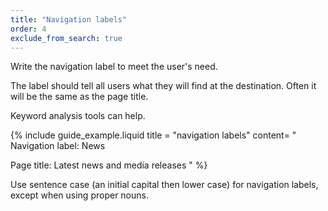 ```yaml
---
title: "Navigation labels"
order: 4
exclude_from_search: true
---
```


Write the navigation label to meet the user's need.

The label should tell all users what they will find at the destination. Often it will be the same as the page title.

Keyword analysis tools can help.

{% include guide_example.liquid
  title = "navigation labels"
  content= "
Navigation label: News

Page title: Latest news and media releases
"
%}

Use sentence case (an initial capital then lower case) for navigation labels, except when using proper nouns.
